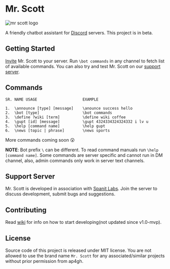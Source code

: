 # Mr. Scott

![mr scott logo](https://i.imgur.com/XfNjSIX.png)

A friendly chatbot assistant for [Discord](https://discordapp.com) servers. This project is in beta.

## Getting Started

[Invite](https://ap4gh.github.io/mr_scott/) Mr. Scott to your server. Run `\bot commands` in any channel to fetch list of available commands. You can also try and test Mr. Scott on our [support server](https://discord.gg/XnjpKkM).

## Commands

```
SR. NAME USAGE                    EXAMPLE

1.  \announce [type] [message]    \anounce success hello
2.  \bot [type]                   \bot commands
3.  \define ?wiki [term]          \define wiki coffee
4.  \gupt [id] [message]          \gupt 4324334324324332 i lv u
5.  \help [command name]          \help gupt
6.  \news [topic | phrase]        \news sports
```
More commands coming soon 😲

**NOTE**: Bot prefix `\` can be different. To read command manuals run `\help [command name]`. Some commands are server specific and cannot run in DM channel, also, admin commands only work in server text channels.

## Support Server

Mr. Scott is developed in association with [Spanit Labs](https://discord.gg/XnjpKkM). Join the server to discuss development, submit bugs and suggestions.

## Contributing

Read [wiki](https://github.com/ap4gh/mr_scott/wiki) for info on how to start developing(not updated since v1.0-mvp).

## License

Source code of this project is released under MIT license. You are not allowed to use the brand name `Mr. Scott` for any associated/similar projects without prior permission from ap4gh.
